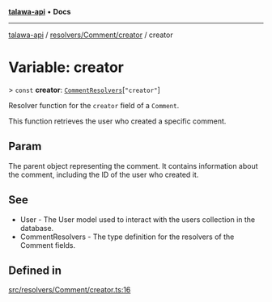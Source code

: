 [**talawa-api**](../../../../README.md) • **Docs**

***

[talawa-api](../../../../modules.md) / [resolvers/Comment/creator](../README.md) / creator

# Variable: creator

\> `const` **creator**: [`CommentResolvers`](../../../../types/generatedGraphQLTypes/type-aliases/CommentResolvers.md)\[`"creator"`\]

Resolver function for the `creator` field of a `Comment`.

This function retrieves the user who created a specific comment.

## Param

The parent object representing the comment. It contains information about the comment, including the ID of the user who created it.

## See

 - User - The User model used to interact with the users collection in the database.
 - CommentResolvers - The type definition for the resolvers of the Comment fields.

## Defined in

[src/resolvers/Comment/creator.ts:16](https://github.com/PalisadoesFoundation/talawa-api/blob/67d017fd9312183a6b2bae1b160bc814f56ab5c2/src/resolvers/Comment/creator.ts#L16)
